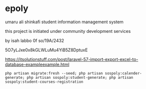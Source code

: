 # epoly
umaru ali shinkafi student information management system

this project is initiated under community development services

by isah labbo 0f so/19A/2432

5O7yLJxe0x8kGLWLuMu4YiB5Z8DptuxE


https://itsolutionstuff.com/post/laravel-57-import-export-excel-to-database-exampleexample.html

`php artisan migrate:fresh --seed; php artisan sospoly:calender-generate; php artisan sospoly:student-generate; php artisan sospoly:student-courses-registration`